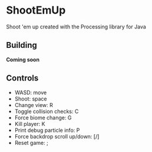 # ShootEmUp
Shoot 'em up created with the Processing library for Java

## Building

**Coming soon**

## Controls

* WASD: move
* Shoot: space
* Change view: R
* Toggle collision checks: C
* Force biome change: G
* Kill player: K
* Print debug particle info: P
* Force backdrop scroll up/down: \[/\]
* Reset game: ;
